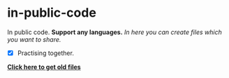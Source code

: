 # in-public-code
In public code. **Support any languages.**
_In here you can create files which you want to share._
- [x] Practising together.



**[Click here to get old files](https://github.com/Cloudwhile/in-public-code/releases)**
